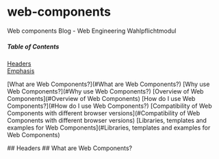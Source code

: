 # web-components
Web components Blog - Web Engineering Wahlpflichtmodul

##### Table of Contents  
[Headers](#headers)  
[Emphasis](#emphasis)  

[What are Web Components?](#What are Web Components?)
[Why use Web Components?](#Why use Web Components?)
[Overview of Web Components](#Overview of Web Components)
[How do I use Web Components?](#How do I use Web Components?)
[Compatibility of Web Components with different browser versions](#Compatibility of Web Components with different browser versions)
[Libraries, templates and examples for Web Components](#Libraries, templates and examples for Web Components)

<a name="headers"/>
## Headers

<a name="What are Web Components?"/>
## What are Web Components?
